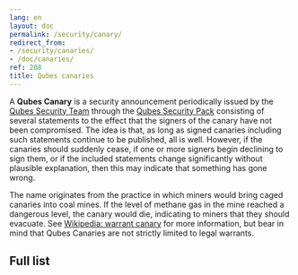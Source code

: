 ```yaml
---
lang: en
layout: doc
permalink: /security/canary/
redirect_from:
- /security/canaries/
- /doc/canaries/
ref: 208
title: Qubes canaries
---
```


A **Qubes Canary** is a security announcement periodically issued by the [Qubes
Security Team](/security/#qubes-security-team) through the [Qubes Security
Pack](/security/pack/) consisting of several statements to the effect that the
signers of the canary have not been compromised. The idea is that, as long as
signed canaries including such statements continue to be published, all is
well. However, if the canaries should suddenly cease, if one or more signers
begin declining to sign them, or if the included statements change
significantly without plausible explanation, then this may indicate that
something has gone wrong.

The name originates from the practice in which miners would bring caged
canaries into coal mines. If the level of methane gas in the mine reached a
dangerous level, the canary would die, indicating to miners that they should
evacuate. See [Wikipedia: warrant
canary](https://en.wikipedia.org/wiki/Warrant_canary) for more information, but
bear in mind that Qubes Canaries are not strictly limited to legal warrants.

## Full list
